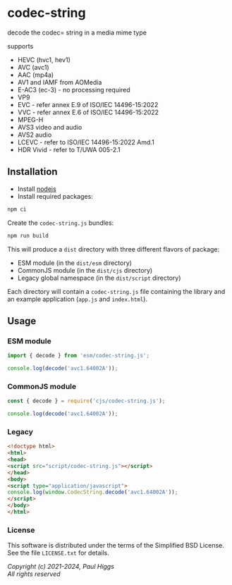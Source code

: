 # codec-string
decode the codec= string in a media mime type

supports 
* HEVC (hvc1, hev1) 
* AVC (avc1)
* AAC (mp4a)
* AV1 and IAMF from AOMedia
* E-AC3 (ec-3) - no processing required
* VP9
* EVC - refer annex E.9 of ISO/IEC 14496-15:2022
* VVC - refer annex E.6 of ISO/IEC 14496-15:2022
* MPEG-H
* AVS3 video and audio
* AVS2 audio
* LCEVC - refer to ISO/IEC 14496-15:2022 Amd.1
* HDR Vivid - refer to T/UWA 005-2.1

## Installation

* Install [nodejs](https://nodejs.org/en)
* Install required packages:

```sh
npm ci
```

Create the `codec-string.js` bundles:

```sh
npm run build
```

This will produce a `dist` directory with three different flavors of
package:

* ESM module (in the `dist/esm` directory)
* CommonJS module (in the `dist/cjs` directory)
* Legacy global namespace (in the `dist/script` directory)

Each directory will contain a `codec-string.js` file containing the
library and an example application (`app.js` and `index.html`).

## Usage

### ESM module

```javascript
import { decode } from 'esm/codec-string.js';

console.log(decode('avc1.64002A'));
```

### CommonJS module

```javascript
const { decode } = require('cjs/codec-string.js');

console.log(decode('avc1.64002A'));
```

### Legacy

```html
<!doctype html>
<html>
<head>
<script src="script/codec-string.js"></script>
</head>
<body>
<script type="application/javascript">
console.log(window.CodecString.decode('avc1.64002A'));
</script>
</body>
</html>
```

### License

This software is distributed under the terms of the Simplified BSD License.
See the file `LICENSE.txt` for details.

*Copyright (c) 2021-2024, Paul Higgs*<br/>
*All rights reserved*
